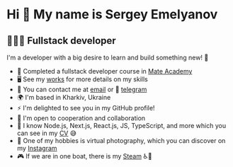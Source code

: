 Hi 👋 My name is Sergey Emelyanov
========================================

👩🏻‍💻 Fullstack developer
-------------------------

I'm a developer with a big desire to learn and build something new! 👀

* 🚀 Completed a fullstack developer course in [Mate Academy](https://mate.academy/)
* 🖥️  See my [works](https://github.com/VeDono?tab=repositories) for more details on my skills
* 📨 You can contact me at [email](mailto:emelyanov.sergey.biz@gmail.com) or 📲 [telegram](https://t.me/VeDono)
* 🌍  I'm based in Kharkiv, Ukraine
* ⚡  I'm delighted to see you in my GitHub profile!
* 🤝  I'm open to cooperation and collaboration
* 🧠 I know Node.js, Next.js, React.js, JS, TypeScript, and more which you can see in my [CV](https://flowcv.com/resume/wkskfppgs0) 😅
* 📸 One of my hobbies is virtual photography, which you can discover on my [Instagram](https://www.instagram.com/mrleondono)
* 🎮 If we are in one boat, there is my [Steam](https://steamcommunity.com/id/mrleondono/) ♿👀
